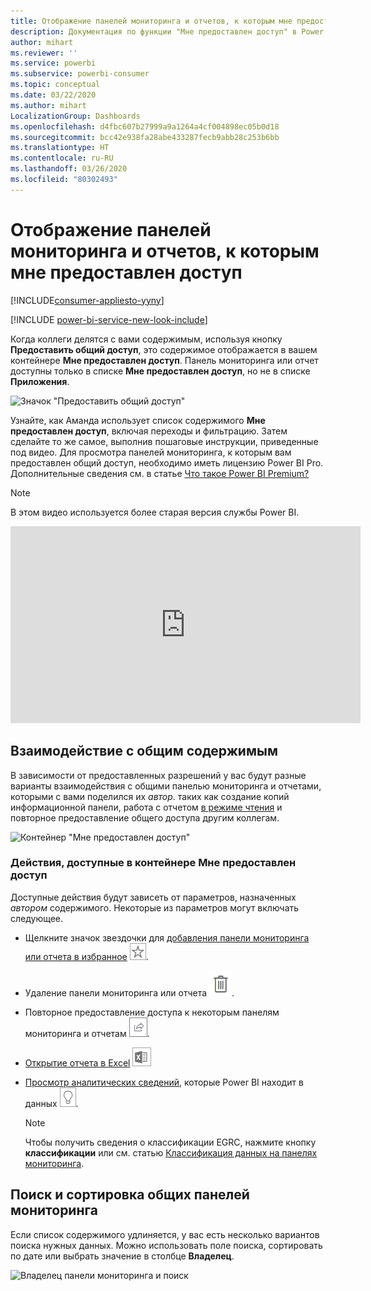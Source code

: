 ```yaml
---
title: Отображение панелей мониторинга и отчетов, к которым мне предоставлен доступ
description: Документация по функции "Мне предоставлен доступ" в Power BI
author: mihart
ms.reviewer: ''
ms.service: powerbi
ms.subservice: powerbi-consumer
ms.topic: conceptual
ms.date: 03/22/2020
ms.author: mihart
LocalizationGroup: Dashboards
ms.openlocfilehash: d4fbc607b27999a9a1264a4cf004898ec05b0d18
ms.sourcegitcommit: bcc42e938fa28abe433287fecb9abb28c253b6bb
ms.translationtype: HT
ms.contentlocale: ru-RU
ms.lasthandoff: 03/26/2020
ms.locfileid: "80302493"
---
```

# <a name="display-the-dashboards-and-reports-that-have-been-shared-with-me"></a>Отображение панелей мониторинга и отчетов, к которым мне предоставлен доступ

[!INCLUDE[consumer-appliesto-yyny](../includes/consumer-appliesto-yyny.md)]

[!INCLUDE [power-bi-service-new-look-include](../includes/power-bi-service-new-look-include.md)]

Когда коллеги делятся с вами содержимым, используя кнопку **Предоставить общий доступ**, это содержимое отображается в вашем контейнере **Мне предоставлен доступ**. Панель мониторинга или отчет доступны только в списке **Мне предоставлен доступ**, но не в списке **Приложения**.

![Значок "Предоставить общий доступ"](./media/end-user-shared-with-me/power-bi-share-dashboard.png)

Узнайте, как Аманда использует список содержимого **Мне предоставлен доступ**, включая переходы и фильтрацию. Затем сделайте то же самое, выполнив пошаговые инструкции, приведенные под видео. Для просмотра панелей мониторинга, к которым вам предоставлен общий доступ, необходимо иметь лицензию Power BI Pro. Дополнительные сведения см. в статье [Что такое Power BI Premium?](../service-premium-what-is.md)
    

> [!NOTE]
> В этом видео используется более старая версия службы Power BI.
    

<iframe width="560" height="315" src="https://www.youtube.com/embed/G26dr2PsEpk" frameborder="0" allowfullscreen></iframe>

## <a name="interact-with-shared-content"></a>Взаимодействие с общим содержимым

В зависимости от предоставленных разрешений у вас будут разные варианты взаимодействия с общими панелью мониторинга и отчетами, которыми с вами поделился их *автор*. таких как создание копий информационной панели, работа с отчетом [в режиме чтения](end-user-reading-view.md) и повторное предоставление общего доступа другим коллегам.

![Контейнер "Мне предоставлен доступ"](./media/end-user-shared-with-me/power-bi-shared.png)

### <a name="actions-available-from-the-shared-with-me-container"></a>Действия, доступные в контейнере **Мне предоставлен доступ**
Доступные действия будут зависеть от параметров, назначенных *автором* содержимого. Некоторые из параметров могут включать следующее.
* Щелкните значок звездочки для [добавления панели мониторинга или отчета в избранное](end-user-favorite.md) ![Значок звездочки](./media/end-user-shared-with-me/power-bi-star-icon.png).
* Удаление панели мониторинга или отчета  ![Значок корзины](./media/end-user-shared-with-me/power-bi-delete-icon.png).
* Повторное предоставление доступа к некоторым панелям мониторинга и отчетам  ![значок предоставления общего доступа](./media/end-user-shared-with-me/power-bi-share-icon-new.png).
* [Открытие отчета в Excel](end-user-export.md) ![Значок экспорта в Excel](./media/end-user-shared-with-me/power-bi-excel.png) 
* [Просмотр аналитических сведений](end-user-insights.md), которые Power BI находит в данных ![Значок аналитических сведений](./media/end-user-shared-with-me/power-bi-insights.png).
  
  > [!NOTE]
  > Чтобы получить сведения о классификации EGRC, нажмите кнопку **классификации** или см. статью [Классификация данных на панелях мониторинга](../service-data-classification.md).
  > 


## <a name="search-and-sort-shared-dashboards"></a>Поиск и сортировка общих панелей мониторинга
Если список содержимого удлиняется, у вас есть несколько вариантов поиска нужных данных. Можно использовать поле поиска, сортировать по дате или выбрать значение в столбце **Владелец**.    

![Владелец панели мониторинга и поиск](./media/end-user-shared-with-me/power-bi-sort.png)